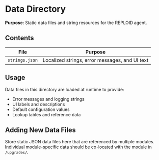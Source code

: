 # Data Directory

**Purpose**: Static data files and string resources for the REPLOID agent.

## Contents

| File | Purpose |
|------|---------|
| `strings.json` | Localized strings, error messages, and UI text |

## Usage

Data files in this directory are loaded at runtime to provide:
- Error messages and logging strings
- UI labels and descriptions
- Default configuration values
- Lookup tables and reference data

## Adding New Data Files

Store static JSON data files here that are referenced by multiple modules. Individual module-specific data should be co-located with the module in `/upgrades/`.

